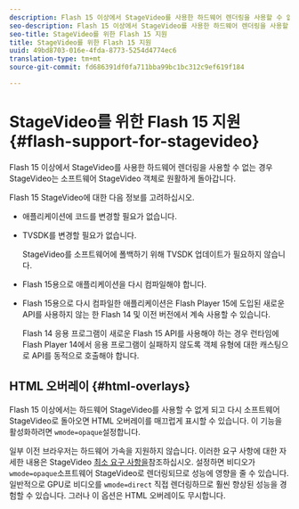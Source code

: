```yaml
---
description: Flash 15 이상에서 StageVideo를 사용한 하드웨어 렌더링을 사용할 수 없는 경우 StageVideo는 소프트웨어 StageVideo 객체로 원활하게 돌아갑니다.
seo-description: Flash 15 이상에서 StageVideo를 사용한 하드웨어 렌더링을 사용할 수 없는 경우 StageVideo는 소프트웨어 StageVideo 객체로 원활하게 돌아갑니다.
seo-title: StageVideo를 위한 Flash 15 지원
title: StageVideo를 위한 Flash 15 지원
uuid: 49bd8703-016e-4fda-8773-5254d4774ec6
translation-type: tm+mt
source-git-commit: fd686391df0fa711bba99bc1bc312c9ef619f184

---
```



# StageVideo를 위한 Flash 15 지원{#flash-support-for-stagevideo}

Flash 15 이상에서 StageVideo를 사용한 하드웨어 렌더링을 사용할 수 없는 경우 StageVideo는 소프트웨어 StageVideo 객체로 원활하게 돌아갑니다.

Flash 15 StageVideo에 대한 다음 정보를 고려하십시오.

* 애플리케이션에 코드를 변경할 필요가 없습니다.
* TVSDK를 변경할 필요가 없습니다.

   StageVideo를 소프트웨어에 폴백하기 위해 TVSDK 업데이트가 필요하지 않습니다.
* Flash 15용으로 애플리케이션을 다시 컴파일해야 합니다.
* Flash 15용으로 다시 컴파일한 애플리케이션은 Flash Player 15에 도입된 새로운 API를 사용하지 않는 한 Flash 14 및 이전 버전에서 계속 사용할 수 있습니다.

   Flash 14 응용 프로그램이 새로운 Flash 15 API를 사용해야 하는 경우 런타임에 Flash Player 14에서 응용 프로그램이 실패하지 않도록 객체 유형에 대한 캐스팅으로 API를 동적으로 호출해야 합니다.

## HTML 오버레이 {#html-overlays}

Flash 15 이상에서는 하드웨어 StageVideo를 사용할 수 없게 되고 다시 소프트웨어 StageVideo로 돌아오면 HTML 오버레이를 매끄럽게 표시할 수 있습니다. 이 기능을 활성화하려면 `wmode=opaque`설정합니다.

일부 이전 브라우저는 하드웨어 가속을 지원하지 않습니다. 이러한 요구 사항에 대한 자세한 내용은 StageVideo [최소 요구 사항을](../../../../../tvsdk-1.4-for-desktop-hls/c-psdk-dhls-1.4-introduction/overview-prod-audience-guide/requirements/stagevideo-capabilities/r-psdk-dhls-1.4-requirements-stage-video.md)참조하십시오. 설정하면 비디오가 `wmode=opaque`소프트웨어 StageVideo로 렌더링되므로 성능에 영향을 줄 수 있습니다. 일반적으로 GPU로 비디오를 `wmode=direct` 직접 렌더링하므로 훨씬 향상된 성능을 경험할 수 있습니다. 그러나 이 옵션은 HTML 오버레이도 무시합니다.
